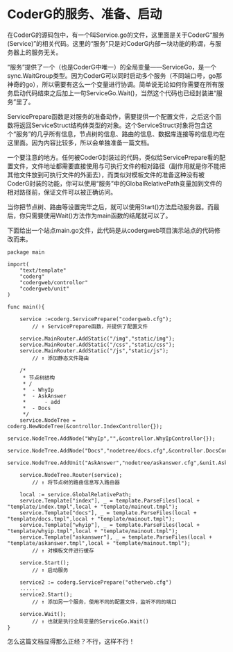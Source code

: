# CoderG的服务、准备、启动 #

在CoderG的源码包中，有一个叫Service.go的文件，这里面是关于CoderG“服务(Service)”的相关代码。这里的“服务”只是对CoderG内部一块功能的称谓，与服务器上的服务无关。

“服务”提供了一个（也是CoderG中唯一）的全局变量——ServiceGo，是一个sync.WaitGroup类型。因为CoderG可以同时启动多个服务（不同端口号，go那神奇的go），所以需要有这么一个变量进行协调。简单说无论如何你需要在所有服务启动代码结束之后加上一句ServiceGo.Wait()，当然这个代码也已经封装进“服务”里了。

ServicePrepare函数是对服务的准备动作，需要提供一个配置文件，之后这个函数将返回ServiceStruct结构体类型的对象。这个ServiceStruct对象将包含这个“服务”的几乎所有信息，节点树的信息、路由的信息、数据库连接等的信息均在这里面。因为内容比较多，所以会单独准备一篇文档。

一个要注意的地方。任何被CoderG封装过的代码，类似给ServicePrepare看的配置文件，文件地址都需要直接使用与可执行文件的相对路径（副作用就是你不能把其他文件放到可执行文件的外面去），而类似对模板文件的准备这种没有被CoderG封装的功能，你可以使用“服务”中的GlobalRelativePath变量加到文件的相对路径前，保证文件可以被正确访问。

当你把节点树、路由等设置完毕之后，就可以使用Start()方法启动服务器。而最后，你只需要使用Wait()方法作为main函数的结尾就可以了。

下面给出一个站点main.go文件，此代码是从codergweb项目演示站点的代码修改而来。

	package main

	import(
		"text/template"
		"coderg"
		"codergweb/controllor"
		"codergweb/unit"
	)

	func main(){
	
		service :=coderg.ServicePrepare("codergweb.cfg");
			// ↑ ServicePrepare函数，并提供了配置文件

		service.MainRouter.AddStatic("/img","static/img");
		service.MainRouter.AddStatic("/css","static/css");
		service.MainRouter.AddStatic("/js","static/js");
			// ↑ 添加静态文件路由
	
		/*
		 * 节点树结构
		 * /
		 *  - WhyIp
		 *  - AskAnswer
		 *      - add
		 *  - Docs
		 */
		service.NodeTree = coderg.NewNodeTree(&controllor.IndexControllor{});
		service.NodeTree.AddNode("WhyIp","",&controllor.WhyIpControllor{});
		service.NodeTree.AddNode("Docs","nodetree/docs.cfg",&controllor.DocsControllor{});
		service.NodeTree.AddUnit("AskAnswer","nodetree/askanswer.cfg",&unit.AskAnswerDoor{});
	
		service.NodeTree.Router(service);
			// ↑ 将节点树的路由信息写入路由器
	
		local := service.GlobalRelativePath;
		service.Template["index"], _ = template.ParseFiles(local + "template/index.tmpl",local + "template/mainout.tmpl");
		service.Template["docs"], _ = template.ParseFiles(local + "template/docs.tmpl",local + "template/mainout.tmpl");
		service.Template["whyip"], _ = template.ParseFiles(local + "template/whyip.tmpl",local + "template/mainout.tmpl");
		service.Template["askanswer"], _ = template.ParseFiles(local + "template/askanswer.tmpl",local + "template/mainout.tmpl");
			// ↑ 对模板文件进行缓存
	
		service.Start();
			// ↑ 启动服务

		service2 := coderg.ServicePrepare("otherweb.cfg")
		......
		service2.Start();
			// ↑ 添加另一个服务，使用不同的配置文件，监听不同的端口

		service.Wait();
			// ↑ 也就是执行全局变量的ServiceGo.Wait()
	}

怎么这篇文档显得那么正经？不行，这样不行！
